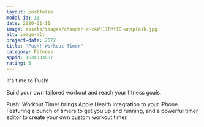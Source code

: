 ```yaml
---
layout: portfolio
modal-id: 11
date: 2020-01-11
image: assets/images/chander-r-z4WH11FMfIQ-unsplash.jpg
alt: image-alt
project-date: 2022
title: "Push! Workout Timer"
category: Fitness
appid: 1634333837
rating: 5
--- 
```


It's time to Push! 

Build your own tailored workout and reach your fitness goals.

Push! Workout Timer brings Apple Health integration to your iPhone. Featuring a 
bunch of timers to get you up and running, and a powerful timer editor to create
your own custom workout timer.
